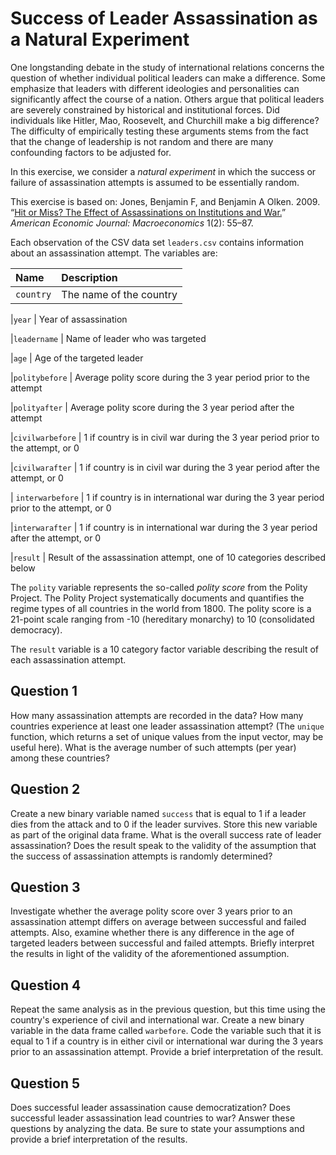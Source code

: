 
# Success of Leader Assassination as a Natural Experiment

One longstanding debate in the study of international relations
concerns the question of whether individual political leaders can make
a difference.  Some emphasize that leaders with different ideologies
and personalities can significantly affect the course of a nation.
Others argue that political leaders are severely constrained by
historical and institutional forces.  Did individuals like Hitler,
Mao, Roosevelt, and Churchill make a big difference?  The difficulty
of empirically testing these arguments stems from the fact that the
change of leadership is not random and there are many confounding
factors to be adjusted for.

In this exercise, we consider a *natural experiment* in which the
success or failure of assassination attempts is assumed to be
essentially random.

This exercise is based on:
Jones, Benjamin F, and Benjamin A Olken. 2009. “[Hit or Miss? 
 The Effect of Assassinations on Institutions and 
 War.](http://dx.doi.org/10.1257/mac.1.2.55)” 
 *American Economic Journal: Macroeconomics* 1(2): 55–87. 

Each observation of the CSV data set
`leaders.csv` contains information about an assassination
attempt.  The variables are:


| Name            |       Description |
 |:---------------|:----------------------------------------------------------|
 |`country`      |      The name of the country
 
 |`year`     |          Year of assassination
 
 |`leadername`  |        Name of leader who was targeted
 
 |`age`       |         Age of the targeted leader
 
 |`politybefore`  |      Average polity score during the 3 year period prior to the attempt
 
 |`polityafter`   |     Average polity score during the 3 year period after the attempt
 
 |`civilwarbefore`  |    1 if country is in civil war during the 3 year period prior to the attempt, or 0 
 
 |`civilwarafter`  |    1 if country is in civil war during the 3 year period after the attempt, or 0
 
 | `interwarbefore`  |    1 if country is in international war during the 3 year period prior to the attempt, or 0
 
 |`interwarafter`  |    1 if country is in international war during the 3 year period after the attempt, or 0
 
 |`result`        |     Result of the assassination attempt, one of 10 categories described below


The `polity` variable represents the so-called *polity score*
from the Polity Project.  The Polity Project systematically documents
and quantifies the regime types of all countries in the world from
1800.  The polity score is a 21-point scale ranging from -10
(hereditary monarchy) to 10 (consolidated democracy).  

The `result` variable is a 10 category factor variable describing
the result of each assassination attempt.

## Question 1

How many assassination attempts are recorded in the data?  How
many countries experience at least one leader assassination attempt?
(The `unique` function, which returns a set of unique values
from the input vector, may be useful here).  What is the average
number of such attempts (per year) among these countries?


## Question 2

Create a new binary variable named `success` that is equal
to 1 if a leader dies from the attack and to 0 if the leader
survives.  Store this new variable as part of the original data
frame.  What is the overall success rate of leader assassination?
Does the result speak to the validity of the assumption that the
success of assassination attempts is randomly determined?


## Question 3

Investigate whether the average polity score over 3 years prior
  to an assassination attempt differs on average between successful
  and failed attempts.  Also, examine whether there is any difference
  in the age of targeted leaders between successful and failed
  attempts.  Briefly interpret the results in light of the validity of
  the aforementioned assumption.

## Question 4

Repeat the same analysis as in the previous question, but this
  time using the country's experience of civil and international war.
  Create a new binary variable in the data frame called
  `warbefore`.  Code the variable such that it is equal to 1 if
  a country is in either civil or international war during the 3 years
  prior to an assassination attempt.  Provide a brief interpretation
  of the result.


## Question 5

Does successful leader assassination cause democratization?
  Does successful leader assassination lead countries to war?  Answer
  these questions by analyzing the data.  Be sure to state your
  assumptions and provide a brief interpretation of the results.

